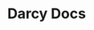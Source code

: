 ---
title : "Darcy Docs"
description: "Documentation for the Darcy Suite"
lead: "Docs for Darcy Cloud and Darcy AI"
aliases:
  - /darcy/darcy-cloud/glossary
  - /darcy/contact-us
  - /darcy
cards:
  - title: Setup Your Environment for AI Edge Development
    subtitle: Leverage the Darcy AI Engine and other open source libraries.
    action: Setup
    time: 15 min
    link: '/docs/guides/1-setup/'
    image: /images/home/setup.png
  - title: Build an Edge-Ready People Detector App
    subtitle: A step by step guide to building a simple AI app to detect people.
    action: BUILD
    time: 30 min
    link: '/docs/guides/2-build/'
    image: /images/home/build.png
  - title: Package Your App for Deployment
    subtitle: Use Docker to package your app to be deployed to almost any edge.
    action: Package
    time: 30 min
    link: '/docs/guides/3-package/'
    image: /images/home/package.png
---